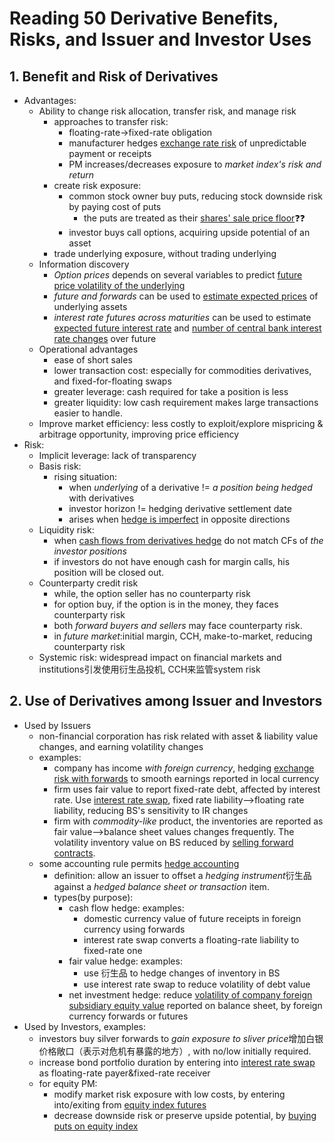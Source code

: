 # Reading 50 Derivative Benefits, Risks, and Issuer and Investor Uses

## 1. Benefit and Risk of Derivatives

- Advantages:
  - Ability to change risk allocation, transfer risk, and manage risk
    - approaches to transfer risk:
      - floating-rate→fixed-rate obligation
      - manufacturer hedges <u>exchange rate risk</u> of unpredictable payment or receipts
      - PM increases/decreases exposure to *market index's risk and return*
    - create risk exposure:
      - common stock owner buy puts, reducing stock downside risk by paying cost of puts
        - the puts are treated as their <u>shares' sale price floor</u>❓❓
      - investor buys call options, acquiring upside potential of an asset
    - trade underlying exposure, without trading underlying
  - Information discovery
    - *Option prices* depends on several variables to predict <u>future price volatility of the underlying</u>
    - *future and forwards* can be used to <u>estimate expected prices</u> of underlying assets
    - *interest rate futures across maturities* can be used to estimate <u>expected future interest rate</u> and <u>number of central bank interest rate changes</u> over future
  - Operational advantages
    - ease of short sales
    - lower transaction cost: especially for commodities derivatives, and fixed-for-floating swaps
    - greater leverage: cash required for take a position is less
    - greater liquidity: low cash requirement makes large transactions easier to handle.
  - Improve market efficiency: less costly to exploit/explore mispricing & arbitrage opportunity, improving price efficiency
- Risk:
  - Implicit leverage: lack of transparency
  - Basis risk:
    - rising situation:
      - when *underlying* of a derivative != *a position being hedged* with derivatives
      - investor horizon != hedging derivative settlement date
      - arises when <u>hedge is imperfect</u> in opposite directions
  - Liquidity risk:
    - when <u>cash flows from derivatives hedge</u> do not match CFs of *the investor positions*
    - if investors do not have enough cash for margin calls, his position will be closed out.
  - Counterparty credit risk
    - while, the option seller has no counterparty risk
    - for option buy, if the option is in the money, they faces counterparty risk
    - both *forward buyers and sellers* may face counterparty risk.
    - in *future market*:initial margin, CCH, make-to-market, reducing counterparty risk 
  - Systemic risk: widespread impact on financial markets and institutions引发使用衍生品投机, CCH来监管system risk

## 2. Use of Derivatives among Issuer and Investors

- Used by Issuers
  - non-financial corporation has risk related with asset & liability value changes, and earning volatility changes
  - examples:
    - company has income *with foreign currency*, hedging <u>exchange risk with forwards</u> to smooth earnings reported in local currency
    - firm uses fair value to report fixed-rate debt, affected by interest rate. Use <u>interest rate swap</u>, fixed rate liability-->floating rate liability, reducing BS's sensitivity to IR changes
    - firm with *commodity-like* product, the inventories are reported as fair value-->balance sheet values changes frequently. The volatility inventory value on BS reduced by <u>selling forward contracts</u>.
  - some accounting rule permits <u>hedge accounting</u>
    - definition: allow an issuer to offset a *hedging instrument*衍生品 against a *hedged balance sheet or transaction* item.
    - types(by purpose):
      - cash flow hedge: examples:
        - domestic currency value of future receipts in foreign currency using forwards
        - interest rate swap converts a floating-rate liability to fixed-rate one
      - fair value hedge: examples:
        - use 衍生品 to hedge changes of inventory in BS
        - use interest rate swap to reduce volatility of debt value
      - net investment hedge: reduce <u>volatility of company foreign subsidiary equity value</u> reported on balance sheet, by foreign currency forwards or futures
- Used by Investors, examples:
  - investors buy silver forwards to *gain exposure to sliver price*增加白银价格敞口（表示对危机有暴露的地方）, with no/low initially required.
  - increase bond portfolio duration by entering into <u>interest rate swap</u> as floating-rate payer&fixed-rate receiver
  - for equity PM:
    - modify market risk exposure with low costs, by entering into/exiting from <u>equity index futures</u>
    - decrease downside risk or preserve upside potential, by <u>buying puts on equity index</u>
